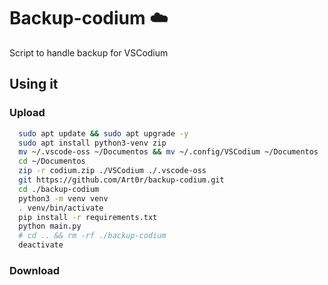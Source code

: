 # Backup-codium :cloud: 

Script to handle backup for VSCodium

## Using it

### Upload
```bash
  sudo apt update && sudo apt upgrade -y
  sudo apt install python3-venv zip
  mv ~/.vscode-oss ~/Documentos && mv ~/.config/VSCodium ~/Documentos
  cd ~/Documentos
  zip -r codium.zip ./VSCodium ./.vscode-oss
  git https://github.com/Art0r/backup-codium.git
  cd ./backup-codium
  python3 -m venv venv
  . venv/bin/activate 
  pip install -r requirements.txt
  python main.py
  # cd .. && rm -rf ./backup-codium
  deactivate
```

### Download
```bash
```
    
